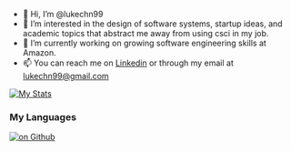 - 👋 Hi, I’m @lukechn99
- 👀 I’m interested in the design of software systems, startup ideas, and academic topics that abstract me away from using csci in my job.
- 🌱 I’m currently working on growing software engineering skills at Amazon. 
- 📫 You can reach me on [Linkedin](https://www.linkedin.com/in/chen-luke/) or through my email at lukechn99@gmail.com

[![My Stats](https://github-readme-stats.vercel.app/api?username=lukechn99&show_icons=true&hide_border=true&&count_private=true&theme=transparent)](https://github.com/anuraghazra/github-readme-stats)

### My Languages

[![on Github](https://github-readme-stats-git-masterrstaa-rickstaa.vercel.app/api/top-langs/?username=lukechn99&hide_border=true&theme=transparent)](https://github.com/anuraghazra/github-readme-stats)



<!---
lukechn99/lukechn99 is a ✨ special ✨ repository because its `README.md` (this file) appears on your GitHub profile.
You can click the Preview link to take a look at your changes.
--->
